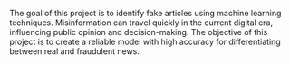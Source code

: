 
The goal of this project is to identify fake articles using machine learning techniques. Misinformation can travel quickly in the current digital era, influencing public opinion and decision-making. The objective of this project is to create a reliable model with high accuracy for differentiating between real and fraudulent news.
